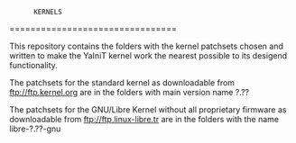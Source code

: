           KERNELS
================================

This repository contains the folders with the
kernel patchsets chosen and written to make the 
YaIniT kernel work the nearest possible to its desigend functionality.

The patchsets for the standard kernel as downloadable from 
ftp://ftp.kernel.org
are in the folders with main version name  ?.??

The patchsets for the GNU/Libre Kernel without all proprietary
firmware as downloadable from 
ftp://ftp.linux-libre.tr 
are in the folders with the name libre-?.??-gnu


 
